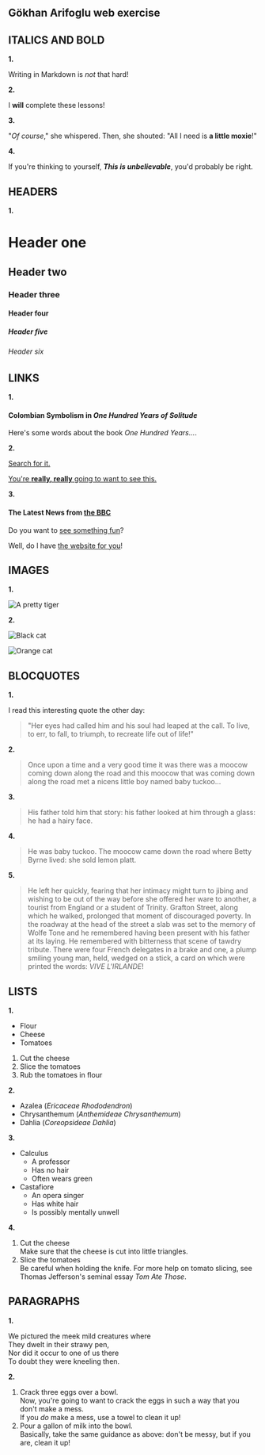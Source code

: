 ## Gökhan Arifoglu web exercise

## ITALICS AND BOLD

**1.**

Writing in Markdown is _not_ that hard!

**2.**

I **will** complete these lessons!

**3.**

"_Of course_," she whispered. Then, she shouted: "All I need is **a little moxie**!"


**4.**

If you're thinking to yourself, **_This is unbelievable_**, you'd probably be right.
   
## HEADERS

**1.**

# Header one
## Header two
### Header three
#### Header four
##### Header five
###### Header six

## LINKS

**1.**

#### Colombian Symbolism in _One Hundred Years of Solitude_

Here's some words about the book _One Hundred Years..._.

**2.**

[Search for it.](https://www.google.com)

[You're **really, really** going to want to see this.](https://www.dailykitten.com)

**3.**

#### The Latest News from [the BBC](https://www.bbc.com/news)

Do you want to [see something fun][a fun place]?

Well, do I have [the website for you][another fun place]!

[a fun place]:https://www.zombo.com
[another fun place]:https://www.stumbleupon.com

## IMAGES

**1.**

![A pretty tiger](https://upload.wikimedia.org/wikipedia/commons/5/56/Tiger.50.jpg)

**2.**


![Black cat][Black]

![Orange cat][Orange]

[Black]: https://upload.wikimedia.org/wikipedia/commons/a/a3/81_INF_DIV_SSI.jpg

[Orange]: https://icons.iconarchive.com/icons/google/noto-emoji-animals-nature/256/22221-cat-icon.png


## BLOCQUOTES

**1.**

I read this interesting quote the other day:

>"Her eyes had called him and his soul had leaped at the call. To live, to err, to fall, to triumph, to recreate life out of life!"
  
  **2.**

>Once upon a time and a very good time it was there was a moocow coming down along the road and this moocow that was coming down along the road met a nicens little boy named baby tuckoo...

**3.**

>His father told him that story: his father looked at him through a glass: he had a hairy face.

**4.**


>He was baby tuckoo. The moocow came down the road where Betty Byrne lived: she sold lemon platt.

**5.**


 >He left her quickly, fearing that her intimacy might turn to jibing and wishing to be out of the way before she offered her ware to another, a tourist from England or a student of Trinity. Grafton Street, along which he walked, prolonged that moment of discouraged poverty. In the roadway at the head of the street a slab was set to the memory of Wolfe Tone and he remembered having been present with his father at its laying. He remembered with bitterness that scene of tawdry tribute. There were four French delegates in a brake and one, a plump smiling young man, held, wedged on a stick, a card on which were printed the words: _VIVE L'IRLANDE_!


## LISTS
**1.**

 * Flour
* Cheese
* Tomatoes


1. Cut the cheese
2. Slice the tomatoes
3. Rub the tomatoes in flour

**2.** 

* Azalea (_Ericaceae Rhododendron_)
* Chrysanthemum (_Anthemideae Chrysanthemum_)
* Dahlia (_Coreopsideae Dahlia_)

**3.** 

* Calculus 
   * A professor 
   * Has no hair 
   * Often wears green
* Castafiore 
   * An opera singer 
   * Has white hair 
   * Is possibly mentally unwell

**4.**

 1. Cut the cheese  
Make sure that the cheese is cut into little triangles.
 2. Slice the tomatoes   
     Be careful when holding the knife.
For more help on tomato slicing, see Thomas Jefferson's seminal essay _Tom Ate Those_.

## PARAGRAPHS

**1.**

 We pictured the meek mild creatures where  
They dwelt in their strawy pen,  
Nor did it occur to one of us there  
To doubt they were kneeling then.

**2.**

 1. Crack three eggs over a bowl.  
Now, you're going to want to crack the eggs in such a way that you don't make a mess.  
If you _do_ make a mess, use a towel to clean it up!
2. Pour a gallon of milk into the bowl.  
Basically, take the same guidance as above: don't be messy, but if you are, clean it up!
